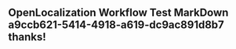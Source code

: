 <properties
ms.topic="hero-topic1"
ms.test1="hero-topic"
ms.test2="test"/>

## OpenLocalization Workflow Test MarkDown a9ccb621-5414-4918-a619-dc9ac891d8b7 thanks!
